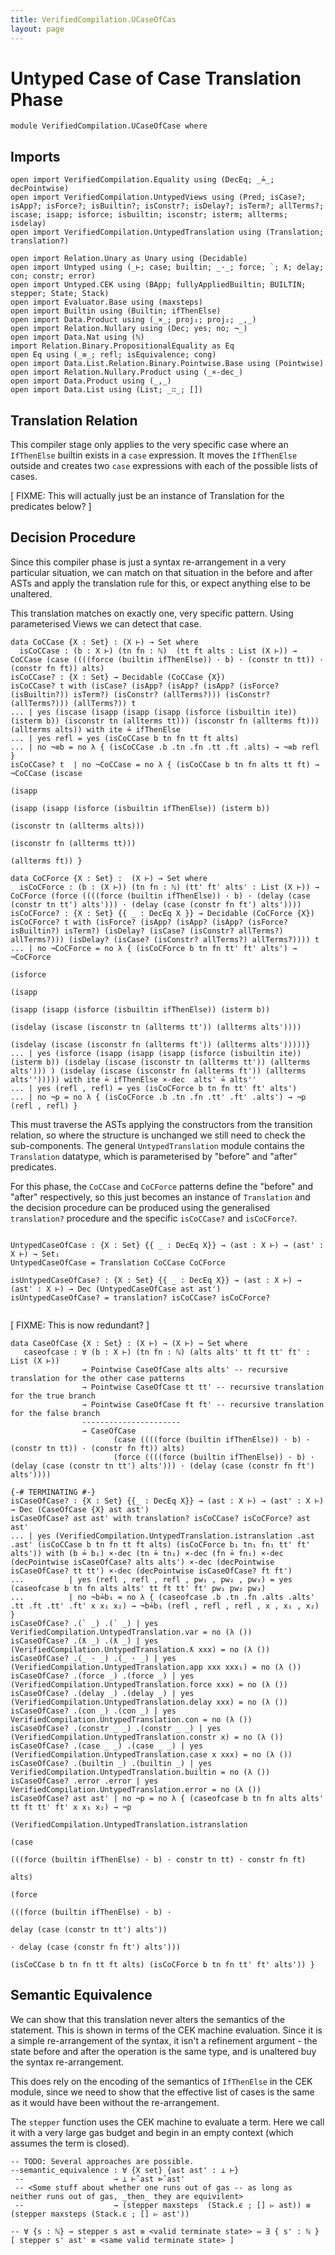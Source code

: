 ```yaml
---
title: VerifiedCompilation.UCaseOfCas
layout: page
---
```

# Untyped Case of Case Translation Phase

```
module VerifiedCompilation.UCaseOfCase where

```
## Imports

```
open import VerifiedCompilation.Equality using (DecEq; _≟_; decPointwise)
open import VerifiedCompilation.UntypedViews using (Pred; isCase?; isApp?; isForce?; isBuiltin?; isConstr?; isDelay?; isTerm?; allTerms?; iscase; isapp; isforce; isbuiltin; isconstr; isterm; allterms; isdelay)
open import VerifiedCompilation.UntypedTranslation using (Translation; translation?)

open import Relation.Unary as Unary using (Decidable)
open import Untyped using (_⊢; case; builtin; _·_; force; `; ƛ; delay; con; constr; error)
open import Untyped.CEK using (BApp; fullyAppliedBuiltin; BUILTIN; stepper; State; Stack)
open import Evaluator.Base using (maxsteps)
open import Builtin using (Builtin; ifThenElse)
open import Data.Product using (_×_; proj₁; proj₂; _,_)
open import Relation.Nullary using (Dec; yes; no; ¬_)
open import Data.Nat using (ℕ)
import Relation.Binary.PropositionalEquality as Eq
open Eq using (_≡_; refl; isEquivalence; cong)
open import Data.List.Relation.Binary.Pointwise.Base using (Pointwise)
open import Relation.Nullary.Product using (_×-dec_)
open import Data.Product using (_,_)
open import Data.List using (List; _∷_; [])
```
## Translation Relation

This compiler stage only applies to the very specific case where an `IfThenElse` builtin exists in a `case` expression.
It moves the `IfThenElse` outside and creates two `case` expressions with each of the possible lists of cases. 

[ FIXME: This will actually just be an instance of Translation for the predicates below? ]

## Decision Procedure

Since this compiler phase is just a syntax re-arrangement in a very particular situation, we can
match on that situation in the before and after ASTs and apply the translation rule for this, or
expect anything else to be unaltered.

This translation matches on exactly one, very specific pattern. Using parameterised Views we can
detect that case.
```
data CoCCase {X : Set} : (X ⊢) → Set where
  isCoCCase : (b : X ⊢) (tn fn : ℕ)  (tt ft alts : List (X ⊢)) → CoCCase (case ((((force (builtin ifThenElse)) · b) · (constr tn tt)) · (constr fn ft)) alts)
isCoCCase? : {X : Set} → Decidable (CoCCase {X})
isCoCCase? t with (isCase? (isApp? (isApp? (isApp? (isForce? (isBuiltin?)) isTerm?) (isConstr? (allTerms?))) (isConstr? (allTerms?))) (allTerms?)) t
... | yes (iscase (isapp (isapp (isapp (isforce (isbuiltin ite)) (isterm b)) (isconstr tn (allterms tt))) (isconstr fn (allterms ft))) (allterms alts)) with ite ≟ ifThenElse
... | yes refl = yes (isCoCCase b tn fn tt ft alts)
... | no ¬≡b = no λ { (isCoCCase .b .tn .fn .tt .ft .alts) → ¬≡b refl }
isCoCCase? t  | no ¬CoCCase = no λ { (isCoCCase b tn fn alts tt ft) → ¬CoCCase (iscase
                                                                                 (isapp
                                                                                  (isapp (isapp (isforce (isbuiltin ifThenElse)) (isterm b))
                                                                                   (isconstr tn (allterms alts)))
                                                                                  (isconstr fn (allterms tt)))
                                                                                 (allterms ft)) }

data CoCForce {X : Set} :  (X ⊢) → Set where
  isCoCForce : (b : (X ⊢)) (tn fn : ℕ) (tt' ft' alts' : List (X ⊢)) → CoCForce (force ((((force (builtin ifThenElse)) · b) · (delay (case (constr tn tt') alts'))) · (delay (case (constr fn ft') alts'))))
isCoCForce? : {X : Set} {{ _ : DecEq X }} → Decidable (CoCForce {X})
isCoCForce? t with (isForce? (isApp? (isApp? (isApp? (isForce? isBuiltin?) isTerm?) (isDelay? (isCase? (isConstr? allTerms?) allTerms?))) (isDelay? (isCase? (isConstr? allTerms?) allTerms?)))) t
... | no ¬CoCForce = no λ { (isCoCForce b tn fn tt' ft' alts') → ¬CoCForce
                                                                  (isforce
                                                                   (isapp
                                                                    (isapp (isapp (isforce (isbuiltin ifThenElse)) (isterm b))
                                                                     (isdelay (iscase (isconstr tn (allterms tt')) (allterms alts'))))
                                                                    (isdelay (iscase (isconstr fn (allterms ft')) (allterms alts')))))}
... | yes (isforce (isapp (isapp (isapp (isforce (isbuiltin ite)) (isterm b)) (isdelay (iscase (isconstr tn (allterms tt')) (allterms alts'))) ) (isdelay (iscase (isconstr fn (allterms ft')) (allterms alts''))))) with ite ≟ ifThenElse ×-dec  alts' ≟ alts''
... | yes (refl , refl) = yes (isCoCForce b tn fn tt' ft' alts')
... | no ¬p = no λ { (isCoCForce .b .tn .fn .tt' .ft' .alts') → ¬p (refl , refl) }
```
This must traverse the ASTs applying the constructors from the transition relation, so where
the structure is unchanged we still need to check the sub-components. The general `UntypedTranslation`
module contains the `Translation` datatype, which is parameterised by "before" and "after" predicates.

For this phase, the `CoCCase` and `CoCForce` patterns define the "before" and "after" respectively, so this
just becomes an instance of `Translation` and the decision procedure can be produced using the generalised
`translation?` procedure and the specific `isCoCCase?` and `isCoCForce?`. 

```

UntypedCaseOfCase : {X : Set} {{ _ : DecEq X}} → (ast : X ⊢) → (ast' : X ⊢) → Set₁
UntypedCaseOfCase = Translation CoCCase CoCForce

isUntypedCaseOfCase? : {X : Set} {{ _ : DecEq X}} → (ast : X ⊢) → (ast' : X ⊢) → Dec (UntypedCaseOfCase ast ast')
isUntypedCaseOfCase? = translation? isCoCCase? isCoCForce?


```
[ FIXME: This is now redundant? ]

```
data CaseOfCase {X : Set} : (X ⊢) → (X ⊢) → Set where
   caseofcase : ∀ (b : X ⊢) (tn fn : ℕ) (alts alts' tt ft tt' ft' : List (X ⊢))
                → Pointwise CaseOfCase alts alts' -- recursive translation for the other case patterns 
                → Pointwise CaseOfCase tt tt' -- recursive translation for the true branch 
                → Pointwise CaseOfCase ft ft' -- recursive translation for the false branch
                ----------------------
                → CaseOfCase
                       (case ((((force (builtin ifThenElse)) · b) · (constr tn tt)) · (constr fn ft)) alts)
                       (force ((((force (builtin ifThenElse)) · b) · (delay (case (constr tn tt') alts'))) · (delay (case (constr fn ft') alts'))))

{-# TERMINATING #-}
isCaseOfCase? : {X : Set} {{_ : DecEq X}} → (ast : X ⊢) → (ast' : X ⊢) → Dec (CaseOfCase {X} ast ast')
isCaseOfCase? ast ast' with translation? isCoCCase? isCoCForce? ast ast'
... | yes (VerifiedCompilation.UntypedTranslation.istranslation .ast .ast' (isCoCCase b tn fn tt ft alts) (isCoCForce b₁ tn₁ fn₁ tt' ft' alts')) with (b ≟ b₁) ×-dec (tn ≟ tn₁) ×-dec (fn ≟ fn₁) ×-dec (decPointwise isCaseOfCase? alts alts') ×-dec (decPointwise isCaseOfCase? tt tt') ×-dec (decPointwise isCaseOfCase? ft ft') 
...          | yes (refl , refl , refl , pw₁ , pw₂ , pw₃) = yes (caseofcase b tn fn alts alts' tt ft tt' ft' pw₁ pw₂ pw₃)
...          | no ¬b≟b₁ = no λ { (caseofcase .b .tn .fn .alts .alts' .tt .ft .tt' .ft' x x₁ x₂) → ¬b≟b₁ (refl , refl , refl , x , x₁ , x₂) }
isCaseOfCase? .(` _) .(` _) | yes VerifiedCompilation.UntypedTranslation.var = no (λ ())
isCaseOfCase? .(ƛ _) .(ƛ _) | yes (VerifiedCompilation.UntypedTranslation.ƛ xxx) = no (λ ())
isCaseOfCase? .(_ · _) .(_ · _) | yes (VerifiedCompilation.UntypedTranslation.app xxx xxx₁) = no (λ ())
isCaseOfCase? .(force _) .(force _) | yes (VerifiedCompilation.UntypedTranslation.force xxx) = no (λ ())
isCaseOfCase? .(delay _) .(delay _) | yes (VerifiedCompilation.UntypedTranslation.delay xxx) = no (λ ())
isCaseOfCase? .(con _) .(con _) | yes VerifiedCompilation.UntypedTranslation.con = no (λ ())
isCaseOfCase? .(constr _ _) .(constr _ _) | yes (VerifiedCompilation.UntypedTranslation.constr x) = no (λ ())
isCaseOfCase? .(case _ _) .(case _ _) | yes (VerifiedCompilation.UntypedTranslation.case x xxx) = no (λ ())
isCaseOfCase? .(builtin _) .(builtin _) | yes VerifiedCompilation.UntypedTranslation.builtin = no (λ ())
isCaseOfCase? .error .error | yes VerifiedCompilation.UntypedTranslation.error = no (λ ())
isCaseOfCase? ast ast' | no ¬p = no λ { (caseofcase b tn fn alts alts' tt ft tt' ft' x x₁ x₂) → ¬p
                                                                                      (VerifiedCompilation.UntypedTranslation.istranslation
                                                                                       (case
                                                                                        (((force (builtin ifThenElse) · b) · constr tn tt) · constr fn ft)
                                                                                        alts)
                                                                                       (force
                                                                                        (((force (builtin ifThenElse) · b) ·
                                                                                          delay (case (constr tn tt') alts'))
                                                                                         · delay (case (constr fn ft') alts')))
                                                                                       (isCoCCase b tn fn tt ft alts) (isCoCForce b tn fn tt' ft' alts')) }

```

## Semantic Equivalence

We can show that this translation never alters the semantics of the statement. This is shown
in terms of the CEK machine evaluation. Since it is a simple re-arrangement of the syntax, it
isn't a refinement argument - the state before and after the operation is the same type, and is
unaltered buy the syntax re-arrangement.

This does rely on the encoding of the semantics of `IfThenElse` in the CEK module, since we
need to show that the effective list of cases is the same as it would have been without the re-arrangement.

The `stepper` function uses the CEK machine to evaluate a term. Here we call it with a very
large gas budget and begin in an empty context (which assumes the term is closed).

```
-- TODO: Several approaches are possible. 
--semantic_equivalence : ∀ {X set} {ast ast' : ⊥ ⊢}
 --                    → ⊥ ⊢̂ ast ⊳̂ ast'
 -- <Some stuff about whether one runs out of gas -- as long as neither runs out of gas, _then_ they are equivilent> 
 --                    → (stepper maxsteps  (Stack.ϵ ; [] ▻ ast)) ≡ (stepper maxsteps (Stack.ε ; [] ▻ ast'))

-- ∀ {s : ℕ} → stepper s ast ≡ <valid terminate state> ⇔ ∃ { s' : ℕ } [ stepper s' ast' ≡ <same valid terminate state> ] 
```

